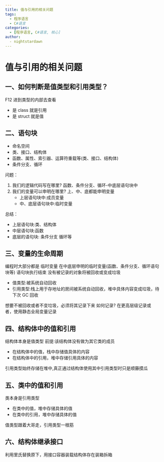 ```yaml
---
title: 值与引用的相关问题
tags:
  - 程序语言
  - C#语言
categories:
  - [程序语言, C#语言, 核心]
author:
  - nightstardawn
---
```


# 值与引用的相关问题

## 一、如何判断是值类型和引用类型？

F12 进到类型的内部去查看

- 是 class 就是引用
- 是 struct 就是值

## 二、语句块

- 命名空间
- 类、接口、结构体
- 函数、属性、索引器、运算符重载等(类、接口、结构体)
- 条件分支、循环

问题：

1. 我们的逻辑代码写在哪里?
   函数、条件分支、循环-中底层语句块中
2. 我们的变量可以申明在哪里?
   上、中、底都能申明变量
   - 上层语句块中:成员变量
   - 中、底层语句块中:临时变量

总结：

- 上层语句块:类、结构体
- 中层语句块:函数
- 底层的语句块: 条件分支 循环等

## 三、变量的生命周期

编程时大部分都是 临时变量
在中底层申明的临时变量(函数、条件分支、循环语句块等)
语句块执行结束
没有被记录的对象将被回收或变成垃圾

- 值类型:被系统自动回收
- 引用类型:栈上用于存地址的房间被系统自动回收，堆中具体内容变成垃圾，待下次 GC 回收

想要不被回收或者不变垃圾，必须将其记录下来
如何记录?
在更高层级记录或者，使用静态全局变量记录

## 四、结构体中的值和引用

结构体本身是值类型
前提:该结构体没有做为其它类的成员

- 在结构体中的值，栈中存储值具体的内容
- 在结构体中的引用，堆中存储引用具体的内容

引用类型始终存储在堆中,真正通过结构体使用其中引用类型时只是顺藤摸瓜

## 五、类中的值和引用

类本身是引用类型

- 在类中的值，堆中存储具体的值
- 在类中的引用，堆中存储具体的值

值类型跟着大哥走，引用类型一根筋

## 六、结构体继承接口

利用里氏替换原下，用接口容器装载结构体存在装箱拆箱
